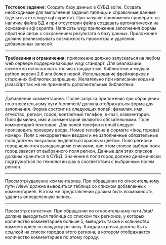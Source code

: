 **Тестовое задание:**
Создать базу данных  в СУБД sqlite. 
Создать необходимые для выполнения задания таблицы и справочные данные (сделать это в виде sql скрипта).
При запуске приложения проверять на наличие файла БД и при отсутствии файла создавать автоматически на основании sql скрипта.
Написать wsgi приложение заполнения формы обратной связи с сохранением результата в базу данных. 
Приложение должно реализовывать возможность просмотра и удаления добавленных записей.
***
**Требования и ограничения:** приложение должно запускаться на любом web сервере поддерживающем wsgi стандарт. 
Для реализации возможно использовать только стандартные  библиотеки и модули python версии 2.6 или более новой. 
Использование фреймворков и сторонних библиотек запрещено. 
Желательно при написании кода на javascript так же не применять дополнительные библиотеки. 
***
Добавление комментариев. После запуска приложения при обращении по относительному пути /comment/ должна отображаться форма для заполнения.
Форма состоит из следующих полей: фамилия, имя, отчество, регион, город, контактный телефон, e-mail, комментарий.
Поля фамилия, имя и комментарий являются обязательными. Поле комментарий текстовое. 
Для полей телефон и email следует производить проверку ввода. Номер телефона в формате «(код города) номер». 
Поля с некорректным вводом и не заполненные обязательные поля должны визуально выделяться красным цветом. 
Поля регион и город являются выпадающими списками, при этом список выбора поля город зависит от выбранного поля регион. 
Данные для этих списков должны храниться в СУБД. 
Значение в поля город должно динамически подгружаться по технологии ajax в соответствии с выбранным полем регион.
***
Просмотр/удаление комментариев. При обращении по относительному пути /view/ должна выводиться таблица со списком добавленных комментариев. 
В этом же представлении должна быть возможность удалить определенную запись. 
***
Просмотр статистики.  При обращении по относительному пути /stat/ должна выводиться таблица со списком тех регионов, у которых количество комментариев больше 5, выводить также и количество комментариев по каждому региону. 
Каждая строчка должна быть ссылкой на список городов этого региона, в котором отображается количество комментариев по этому городу.
